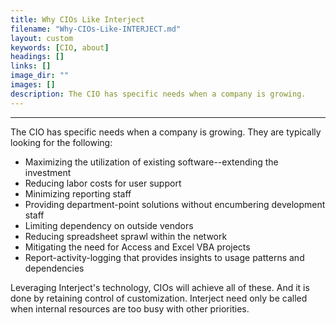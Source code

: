 ```yaml
---
title: Why CIOs Like Interject
filename: "Why-CIOs-Like-INTERJECT.md"
layout: custom
keywords: [CIO, about]
headings: []
links: []
image_dir: ""
images: []
description: The CIO has specific needs when a company is growing.
---
```

* * *

The CIO has specific needs when a company is growing. They are typically looking for the following:

 * Maximizing the utilization of existing software--extending the investment
 * Reducing labor costs for user support
 * Minimizing reporting staff
 * Providing department-point solutions without encumbering development staff
 * Limiting dependency on outside vendors
 * Reducing spreadsheet sprawl within the network
 * Mitigating the need for Access and Excel VBA projects
 * Report-activity-logging that provides insights to usage patterns and dependencies

Leveraging Interject's technology, CIOs will achieve all of these. And it is done by retaining control of customization. Interject need only be called when internal resources are too busy with other priorities.
